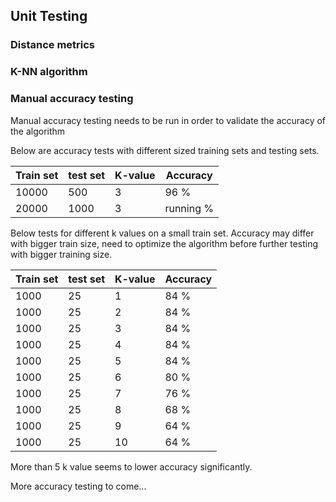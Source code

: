 
## Unit Testing




### Distance metrics



### K-NN algorithm


### Manual accuracy testing

Manual accuracy testing needs to be run in order to validate the accuracy of the algorithm



Below are accuracy tests with different sized training sets and testing sets.


Train set  | test set| K-value | Accuracy |
-----------|---------|---------|----------|
10000      | 500     |  3      |    96 %  |
20000      | 1000     |  3      |    running %  |





Below tests for different k values on a small train set. Accuracy may differ with bigger train size, need to optimize the algorithm before further testing with bigger training size.

Train set  | test set| K-value | Accuracy |
-----------|---------|---------|----------|
1000      | 25     |  1      |    84 %  |
1000      | 25     |  2      |    84 %  |
1000      | 25     |  3      |    84 %  |
1000      | 25     |  4      |    84 %  |
1000      | 25     |  5      |    84 %  |
1000      | 25     |  6      |    80 %  |
1000      | 25     |  7      |    76 %  |
1000      | 25     |  8      |    68 %  |
1000      | 25     |  9      |    64 %  |
1000      | 25     |  10      |    64 %  |

More than 5 k value seems to lower accuracy significantly.





More accuracy testing to come...